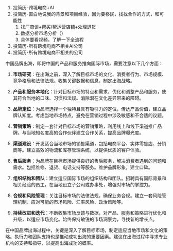 1. 投简历-跨境电商+AI
2. 投简历-直白地说我的背景和项目经验，因为要移民，找找合作的方式，和可能性
	1. 找厂商谈+帮买/帮运营店铺+处理退货
	2. 数据分析市场分析（）
	3. 具体要看视频，了解一下全流程
3. 投简历-所有跨境电商不相关AI公司
4. 投简历-所有跨境电商不相关的公司

中国品牌出海，即将中国的产品和服务推向国际市场，需要注意以下几个方面：

1.  **市场研究**：在出海之前，深入了解目标市场的文化、消费者行为、市场规模、竞争格局和法律法规。收集关键数据和信息，制定出海战略。
    
2.  **产品和服务本地化**：针对目标市场的特点和需求，优化和调整产品和服务，使其符合当地的口味、习惯和法规。消除潜在文化差异带来的障碍。
    
3.  **品牌定位**：为品牌选择一个独特且具有吸引力的定位，传达产品价值，建立品牌认知度。考虑当地市场特点，避免在营销过程中涉及敏感和不合适的议题。
    
4.  **营销策略**：制定一套针对目标市场的营销策略，利用线上和线下渠道推广品牌。与当地知名度高的合作伙伴建立合作关系，提高品牌曝光度。
    
5.  **渠道建设**：开发适合当地市场的销售渠道，包括电商平台、实体零售店、分销商等。建立高效的物流和库存管理系统，以提供优质的客户体验。
    
6.  **售后服务**：为品牌在目标市场提供良好的售后服务，解决消费者遇到的问题和需求。包括维修、退货、电话支持等服务。维护品牌形象，建立口碑。
    
7.  **组织结构和团队**：建立适应国际市场的组织结构和团队。招聘具有国际背景和相关经验的员工，在当地设立子公司或办事处，增强对市场的掌控力。
    
8.  **合规和风险管理**：关注目标市场的法律法规，确保业务合规。建立一套风险管理机制，应对可能的市场风险、汇率风险、政治风险等。
    
9.  **持续改进和迭代**：不断收集市场反馈与数据，对产品、服务和策略进行优化和升级，以适应市场变化。始终保持敏锐的市场洞察力，寻找新的增长点。
    

在中国品牌出海过程中，关键是深入了解目标市场，制定适应当地市场和文化的策略。执行力和团队支持也是推动成功出海的重要因素。建议在出海过程中寻求专业机构的支持和指导，以提高出海成功的概率。